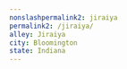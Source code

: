 ```yaml
---
﻿nonslashpermalink2: jiraiya
permalink2: /jiraiya/
alley: Jiraiya
city: Bloomington
state: Indiana
---
```

